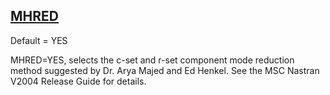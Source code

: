 ## [MHRED](https://nexus.hexagon.com/documentationcenter/bundle/MSC_Nastran_2022.4/page/Nastran_Combined_Book/qrg/parameters/TOC.MHRED.xhtml)

Default = YES

MHRED=YES, selects the c-set and r-set component mode reduction method suggested by Dr. Arya Majed and Ed Henkel. See the  MSC Nastran V2004 Release Guide  for details.

